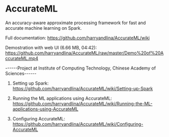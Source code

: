 # AccurateML
An accuracy-aware approximate processing framework for fast and accurate machine learning on Spark.

Full documentation: https://github.com/harryandlina/AccurateML/wiki

Demostration with web UI (6.66 MB, 04:42): https://github.com/harryandlina/AccurateML/raw/master/Demo%20of%20AccurateML.mp4

------Project at Institute of Computing Technology, Chinese Academy of Sciences------

1. Setting up Spark: https://github.com/harryandlina/AccurateML/wiki/Setting-up-Spark

2. Running the ML applications using AccurateML: https://github.com/harryandlina/AccurateML/wiki/Running-the-ML-applications-using-AccurateML

3. Configuring AccurateML: https://github.com/harryandlina/AccurateML/wiki/Configuring-AccurateML
